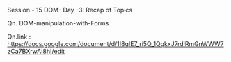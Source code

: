 Session - 15
DOM- Day -3: Recap of Topics

Qn. DOM-manipulation-with-Forms

Qn.link : https://docs.google.com/document/d/1I8qIE7_ri5Q_1QqkxJ7rdlRmGnWWW7zCa7BXrwAi8hI/edit
